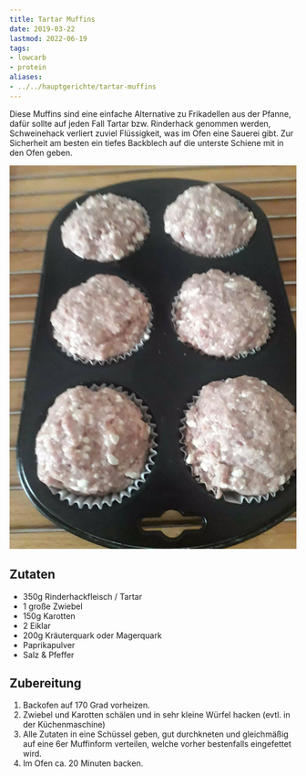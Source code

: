 ```yaml
---
title: Tartar Muffins
date: 2019-03-22
lastmod: 2022-06-19
tags:
- lowcarb
- protein
aliases:
- ../../hauptgerichte/tartar-muffins
---
```


Diese Muffins sind eine einfache Alternative zu Frikadellen aus der Pfanne, dafür sollte auf jeden Fall Tartar bzw. Rinderhack genommen werden, Schweinehack verliert zuviel Flüssigkeit, was im Ofen eine Sauerei gibt. Zur Sicherheit am besten ein tiefes Backblech auf die unterste Schiene mit in den Ofen geben.

![](/img/tartar-muffins.webp)

## Zutaten
- 350g Rinderhackfleisch / Tartar
- 1 große Zwiebel
- 150g Karotten
- 2 Eiklar
- 200g Kräuterquark oder Magerquark
- Paprikapulver
- Salz & Pfeffer

## Zubereitung
1. Backofen auf 170 Grad vorheizen.
1. Zwiebel und Karotten schälen und in sehr kleine Würfel hacken (evtl. in der Küchenmaschine)
1. Alle Zutaten in eine Schüssel geben, gut durchkneten und gleichmäßig auf eine 6er Muffinform verteilen, welche vorher bestenfalls eingefettet wird.
1. Im Ofen ca. 20 Minuten backen.
